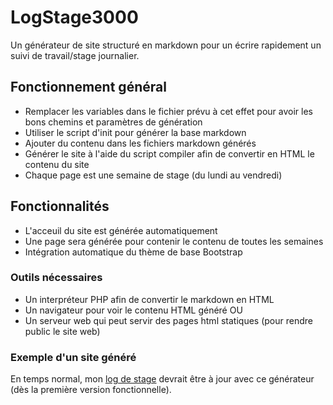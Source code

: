 LogStage3000
============

Un générateur de site structuré en markdown pour un écrire rapidement un suivi de travail/stage journalier.

## Fonctionnement général
* Remplacer les variables dans le fichier prévu à cet effet pour avoir les bons chemins et paramètres de génération
* Utiliser le script d'init pour générer la base markdown
* Ajouter du contenu dans les fichiers markdown générés
* Générer le site à l'aide du script compiler afin de convertir en HTML le contenu du site
* Chaque page est une semaine de stage (du lundi au vendredi)

## Fonctionnalités 
* L'acceuil du site est générée automatiquement
* Une page sera générée pour contenir le contenu de toutes les semaines
* Intégration automatique du thème de base Bootstrap

### Outils nécessaires
* Un interpréteur PHP afin de convertir le markdown en HTML
* Un navigateur pour voir le contenu HTML généré OU
* Un serveur web qui peut servir des pages html statiques (pour rendre public le site web)


### Exemple d'un site généré
En temps normal, mon [log de stage](http://stage.jduplessis.me) devrait être à jour avec ce générateur (dès la première version fonctionnelle). 
